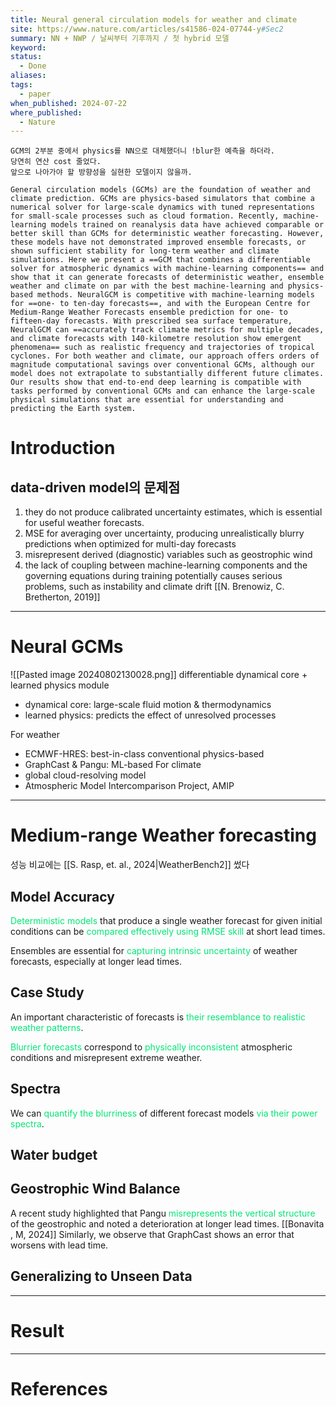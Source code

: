 ```yaml
---
title: Neural general circulation models for weather and climate
site: https://www.nature.com/articles/s41586-024-07744-y#Sec2
summary: NN + NWP / 날씨부터 기후까지 / 첫 hybrid 모델
keyword: 
status:
  - Done
aliases: 
tags:
  - paper
when_published: 2024-07-22
where_published:
  - Nature
---
```

```ad-summary
GCM의 2부분 중에서 physics를 NN으로 대체했더니 !blur한 예측을 하더라. 
당연히 연산 cost 줄었다.
앞으로 나아가야 할 방향성을 실현한 모델이지 않을까.
```

```ad-abstract
General circulation models (GCMs) are the foundation of weather and climate prediction. GCMs are physics-based simulators that combine a numerical solver for large-scale dynamics with tuned representations for small-scale processes such as cloud formation. Recently, machine-learning models trained on reanalysis data have achieved comparable or better skill than GCMs for deterministic weather forecasting. However, these models have not demonstrated improved ensemble forecasts, or shown sufficient stability for long-term weather and climate simulations. Here we present a ==GCM that combines a differentiable solver for atmospheric dynamics with machine-learning components== and show that it can generate forecasts of deterministic weather, ensemble weather and climate on par with the best machine-learning and physics-based methods. NeuralGCM is competitive with machine-learning models for ==one- to ten-day forecasts==, and with the European Centre for Medium-Range Weather Forecasts ensemble prediction for one- to fifteen-day forecasts. With prescribed sea surface temperature, NeuralGCM can ==accurately track climate metrics for multiple decades, and climate forecasts with 140-kilometre resolution show emergent phenomena== such as realistic frequency and trajectories of tropical cyclones. For both weather and climate, our approach offers orders of magnitude computational savings over conventional GCMs, although our model does not extrapolate to substantially different future climates. Our results show that end-to-end deep learning is compatible with tasks performed by conventional GCMs and can enhance the large-scale physical simulations that are essential for understanding and predicting the Earth system.
```

# Introduction
## data-driven model의 문제점
1. they do not produce calibrated uncertainty estimates, which is essential for useful weather forecasts.
2. MSE for averaging over uncertainty, producing unrealistically blurry predictions when optimized for multi-day forecasts
3. misrepresent derived (diagnostic) variables such as geostrophic wind
4. the lack of coupling between machine-learning components and the governing equations during training potentially causes serious problems, such as instability and climate drift [[N. Brenowiz, C. Bretherton, 2019]]


---
# Neural GCMs
![[Pasted image 20240802130028.png]]
differentiable dynamical core + learned physics module
- dynamical core: large-scale fluid motion & thermodynamics 
- learned physics: predicts the effect of unresolved processes

For weather
- ECMWF-HRES: best-in-class conventional physics-based
- GraphCast & Pangu: ML-based
For climate
- global cloud-resolving model
- Atmospheric Model Intercomparison Project, AMIP
---
# Medium-range Weather forecasting
성능 비교에는 [[S. Rasp, et. al., 2024|WeatherBench2]] 썼다

## Model Accuracy
<font color="#00e676">Deterministic models</font> that produce a single weather forecast for given initial conditions can be <font color="#00e676">compared effectively using RMSE skill</font> at short lead times.

Ensembles are essential for <font color="#00e676">capturing intrinsic uncertainty</font> of weather forecasts, especially at longer lead times.
## Case Study
An important characteristic of forecasts is <font color="#00e676">their resemblance to realistic weather patterns</font>.

<font color="#00e676">Blurrier forecasts</font> correspond to <font color="#00e676">physically inconsistent</font> atmospheric conditions and misrepresent extreme weather.

## Spectra
We can <font color="#00e676">quantify the blurriness</font> of different forecast models <font color="#00e676">via their power spectra</font>.

## Water budget

## Geostrophic Wind Balance
A recent study highlighted that Pangu <font color="#00e676">misrepresents the vertical structure</font> of the geostrophic and noted a deterioration at longer lead times. [[Bonavita , M, 2024]]
Similarly, we observe that GraphCast shows an error that worsens with lead time.
## Generalizing to Unseen Data

---
# Result

---
# References
